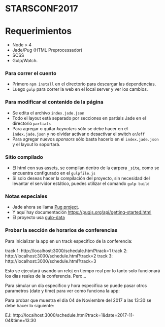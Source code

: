 # STARSCONF2017

# Requerimientos
  - Node > 4
  - Jade/Pug (HTML Preprocessador)
  - SCSS
  - Gulp/Watch.

### Para correr el cuento
- Primero `npm install` en el directorio para descargar las dependencias.
- Luego `gulp` para correr la web en el local server y ver los cambios.

### Para modificar el contenido de la página
 - Se edita el archivo `index.jade.json`
 - Todo el layout está separado por secciones en partials Jade en el directorio `partials`
 - Para agregar o quitar *keynoters* sólo se debe hacer en el `index.jade.json` y no olvidar activar o desactivar el switch `on`/`off`
 - Para agregar nuevos *sponsors* sólo basta hacerlo en el `index.jade.json` y el layout lo soportará.

### Sitio compilado
 - El html con sus assets, se compilan dentro de la carpera `_site`, como se encuentra configurado en el `gulpfile.js`
 - Si solo deseas hacer la compilación del proyecto, sin necesidad del levantar el servidor estático, puedes utilizar el comando `gulp build`

### Notas especiales
- Jade ahora se llama [Pug project](https://github.com/azemoh/gulp-pug-sass-seed/).
- Y aquí hay documentación https://pugjs.org/api/getting-started.html
- El proyecto usa [gulp-data](https://github.com/colynb/gulp-data)

### Probar la sección de horarios de conferencias

Para inicializar la app en un track especifico de la conferencia:

  track 1: http://localhost:3000/schedule.html?track=1
  track 2: http://localhost:3000/schedule.html?track=2
  track 3: http://localhost:3000/schedule.html?track=3

Esto se ejecutará usando un reloj en tiempo real por lo tanto solo funcionará
los días reales de la conferencia. Pero...

Para simular un día especifico y hora especifica se puede pasar otros parametros (date y time) para
ver como funciona la app:

  Para probar que muestra el dia 04 de Noviembre del 2017 a las 13:30 se debe hacer lo siguiente:

  EJ: http://localhost:3000/schedule.html?track=1&date=2017-11-04&time=13:30